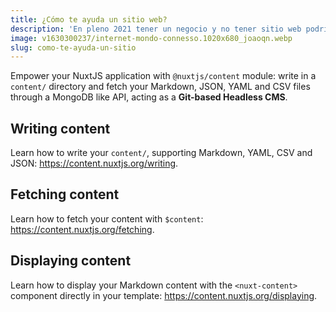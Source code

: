 ```yaml
---
title: ¿Cómo te ayuda un sitio web?
description: 'En pleno 2021 tener un negocio y no tener sitio web podría significar no tener negocio'
image: v1630300237/internet-mondo-connesso.1020x680_joaoqn.webp
slug: como-te-ayuda-un-sitio
---
```


Empower your NuxtJS application with `@nuxtjs/content` module: write in a `content/` directory and fetch your Markdown, JSON, YAML and CSV files through a MongoDB like API, acting as a **Git-based Headless CMS**.

## Writing content

Learn how to write your `content/`, supporting Markdown, YAML, CSV and JSON: https://content.nuxtjs.org/writing.

## Fetching content

Learn how to fetch your content with `$content`: https://content.nuxtjs.org/fetching.

## Displaying content

Learn how to display your Markdown content with the `<nuxt-content>` component directly in your template: https://content.nuxtjs.org/displaying.
